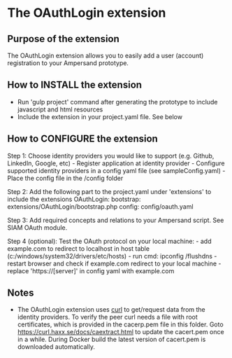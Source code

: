 # The OAuthLogin extension

## Purpose of the extension
The OAuthLogin extension allows you to easily add a user (account) registration to your Ampersand prototype.

## How to INSTALL the extension
* Run 'gulp project' command after generating the prototype to include javascript and html resources
* Include the extension in your project.yaml file. See below

## How to CONFIGURE the extension
Step 1: Choose identity providers you would like to support (e.g. Github, LinkedIn, Google, etc)
    - Register application at identity provider
    - Configure supported identity providers in a config yaml file (see sampleConfig.yaml)
    - Place the config file in the /config folder

Step 2: Add the following part to the project.yaml under 'extensions' to include the extensions
    OAuthLogin:
      bootstrap: extensions/OAuthLogin/bootstrap.php
      config: config/oauth.yaml

Step 3: Add required concepts and relations to your Ampersand script. See SIAM OAuth module.

Step 4 (optional): Test the OAuth protocol on your local machine:
    - add example.com to redirect to localhost in host table (c:/windows/system32/drivers/etc/hosts)
    - run cmd: ipconfig /flushdns
    - restart browser and check if example.com redirect to your local machine
    - replace 'https://[server]' in config yaml with example.com

## Notes
* The OAuthLogin extension uses [curl](http://php.net/manual/en/book.curl.php) to get/request data from the identity providers. To verify the peer curl needs a file with root certificates, which is provided in the cacerp.pem file in this folder. Goto https://curl.haxx.se/docs/caextract.html to update the cacert.pem once in a while. During Docker build the latest version of cacert.pem is downloaded automatically.
